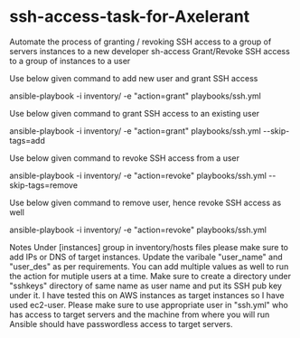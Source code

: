 # ssh-access-task-for-Axelerant
Automate the process of granting / revoking SSH access to a group of servers instances to a new developer
sh-access
Grant/Revoke SSH access to a group of instances to a user

Use below given command to add new user and grant SSH access

ansible-playbook -i inventory/ -e "action=grant" playbooks/ssh.yml

Use below given command to grant SSH access to an existing user

ansible-playbook -i inventory/ -e "action=grant" playbooks/ssh.yml --skip-tags=add

Use below given command to revoke SSH access from a user

ansible-playbook -i inventory/ -e "action=revoke" playbooks/ssh.yml --skip-tags=remove

Use below given command to remove user, hence revoke SSH access as well

ansible-playbook -i inventory/ -e "action=revoke" playbooks/ssh.yml

Notes
Under [instances] group in inventory/hosts files please make sure to add IPs or DNS of target instances.
Update the varibale "user_name" and "user_des" as per requirements. You can add multiple values as well to run the action for mutiple users at a time.
Make sure to create a directory under "sshkeys" directory of same name as user name and put its SSH pub key under it.
I have tested this on AWS instances as target instances so I have used ec2-user. Please make sure to use appropriate user in "ssh.yml" who has access to target servers and the machine from where you will run Ansible should have passwordless access to target servers.
